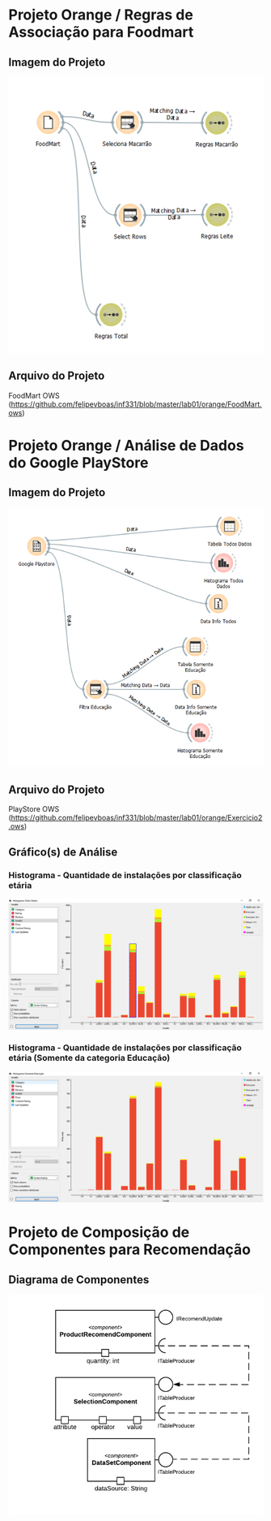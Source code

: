 # Projeto Orange / Regras de Associação para Foodmart
## Imagem do Projeto
![FoodmartImage](https://github.com/felipevboas/inf331/blob/master/lab01/images/FoodMart.PNG?raw=true)
## Arquivo do Projeto
FoodMart OWS (https://github.com/felipevboas/inf331/blob/master/lab01/orange/FoodMart.ows)

# Projeto Orange / Análise de Dados do Google PlayStore
## Imagem do Projeto
![PlayStoreImage](https://github.com/felipevboas/inf331/blob/master/lab01/images/Exercicio2.PNG?raw=true)
## Arquivo do Projeto
PlayStore OWS (https://github.com/felipevboas/inf331/blob/master/lab01/orange/Exercicio2.ows)
## Gráfico(s) de Análise
### Histograma - Quantidade de instalações por classificação etária
![PlayStoreHistoograma1](https://github.com/felipevboas/inf331/blob/master/lab01/images/Grafico1.PNG?raw=true)
### Histograma - Quantidade de instalações por classificação etária (Somente da categoria Educação)
![PlayStoreHistoograma2](https://github.com/felipevboas/inf331/blob/master/lab01/images/Grafico2.PNG?raw=true)

# Projeto de Composição de Componentes para Recomendação
## Diagrama de Componentes
![ComponentesExercicio3](https://github.com/felipevboas/inf331/blob/master/lab01/images/Exercicio3.png?raw=true)